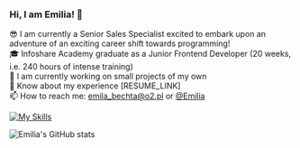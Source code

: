 ### Hi, I am Emilia! 👋


😎 I am currently a Senior Sales Specialist excited to embark upon an adventure of an exciting career shift towards programming!<br/>
🎓 Infoshare Academy graduate as a Junior Frontend Developer (20 weeks, i.e. 240 hours of intense training)<br/>
🌱 I am currently working on small projects of my own<br/>
📄 Know about my experience [RESUME_LINK]<br/>
📫 How to reach me: emila_bechta@o2.pl or [@Emilia](https://www.linkedin.com/in/emilia-bechta-873712222/)<br/>

[![My Skills](https://skillicons.dev/icons?i=js,html,css,sass,vscode,github,react,typescript)](https://skillicons.dev)

![Emilia's GitHub stats](https://github-readme-stats.vercel.app/api?username=emilia-bechta&show_icons=true&theme=radical)
